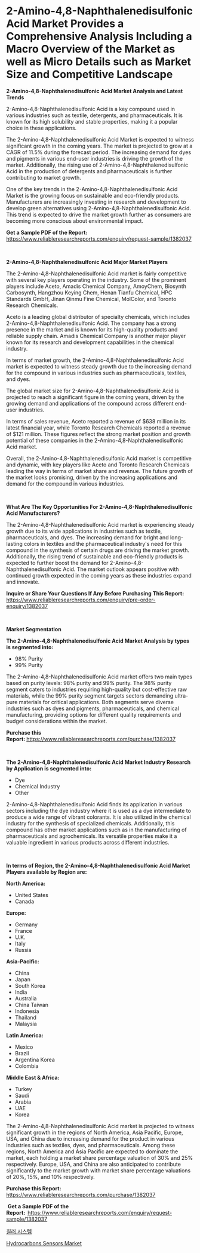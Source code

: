<p><h1>2-Amino-4,8-Naphthalenedisulfonic Acid Market Provides a Comprehensive Analysis Including a Macro Overview of the Market as well as Micro Details such as Market Size and Competitive Landscape</h1></p><p><strong>2-Amino-4,8-Naphthalenedisulfonic Acid Market Analysis and Latest Trends</strong></p>
<p><p>2-Amino-4,8-Naphthalenedisulfonic Acid is a key compound used in various industries such as textile, detergents, and pharmaceuticals. It is known for its high solubility and stable properties, making it a popular choice in these applications.</p><p>The 2-Amino-4,8-Naphthalenedisulfonic Acid Market is expected to witness significant growth in the coming years. The market is projected to grow at a CAGR of 11.5% during the forecast period. The increasing demand for dyes and pigments in various end-user industries is driving the growth of the market. Additionally, the rising use of 2-Amino-4,8-Naphthalenedisulfonic Acid in the production of detergents and pharmaceuticals is further contributing to market growth.</p><p>One of the key trends in the 2-Amino-4,8-Naphthalenedisulfonic Acid Market is the growing focus on sustainable and eco-friendly products. Manufacturers are increasingly investing in research and development to develop green alternatives using 2-Amino-4,8-Naphthalenedisulfonic Acid. This trend is expected to drive the market growth further as consumers are becoming more conscious about environmental impact.</p></p>
<p><strong>Get a Sample PDF of the Report:&nbsp;</strong> <a href="https://www.reliableresearchreports.com/enquiry/request-sample/1382037">https://www.reliableresearchreports.com/enquiry/request-sample/1382037</a></p>
<p>&nbsp;</p>
<p><strong>2-Amino-4,8-Naphthalenedisulfonic Acid Major Market Players</strong></p>
<p><p>The 2-Amino-4,8-Naphthalenedisulfonic Acid market is fairly competitive with several key players operating in the industry. Some of the prominent players include Aceto, Amadis Chemical Company, AmoyChem, Biosynth Carbosynth, Hangzhou Keying Chem, Henan Tianfu Chemical, HPC Standards GmbH, Jinan Qinmu Fine Chemical, MolColor, and Toronto Research Chemicals.</p><p>Aceto is a leading global distributor of specialty chemicals, which includes 2-Amino-4,8-Naphthalenedisulfonic Acid. The company has a strong presence in the market and is known for its high-quality products and reliable supply chain. Amadis Chemical Company is another major player known for its research and development capabilities in the chemical industry.</p><p>In terms of market growth, the 2-Amino-4,8-Naphthalenedisulfonic Acid market is expected to witness steady growth due to the increasing demand for the compound in various industries such as pharmaceuticals, textiles, and dyes.</p><p>The global market size for 2-Amino-4,8-Naphthalenedisulfonic Acid is projected to reach a significant figure in the coming years, driven by the growing demand and applications of the compound across different end-user industries.</p><p>In terms of sales revenue, Aceto reported a revenue of $638 million in its latest financial year, while Toronto Research Chemicals reported a revenue of $121 million. These figures reflect the strong market position and growth potential of these companies in the 2-Amino-4,8-Naphthalenedisulfonic Acid market.</p><p>Overall, the 2-Amino-4,8-Naphthalenedisulfonic Acid market is competitive and dynamic, with key players like Aceto and Toronto Research Chemicals leading the way in terms of market share and revenue. The future growth of the market looks promising, driven by the increasing applications and demand for the compound in various industries.</p></p>
<p>&nbsp;</p>
<p><strong>What Are The Key Opportunities For 2-Amino-4,8-Naphthalenedisulfonic Acid Manufacturers?</strong></p>
<p><p>The 2-Amino-4,8-Naphthalenedisulfonic Acid market is experiencing steady growth due to its wide applications in industries such as textile, pharmaceuticals, and dyes. The increasing demand for bright and long-lasting colors in textiles and the pharmaceutical industry's need for this compound in the synthesis of certain drugs are driving the market growth. Additionally, the rising trend of sustainable and eco-friendly products is expected to further boost the demand for 2-Amino-4,8-Naphthalenedisulfonic Acid. The market outlook appears positive with continued growth expected in the coming years as these industries expand and innovate.</p></p>
<p><strong>Inquire or Share Your Questions If Any Before Purchasing This Report:</strong> <a href="https://www.reliableresearchreports.com/enquiry/pre-order-enquiry/1382037">https://www.reliableresearchreports.com/enquiry/pre-order-enquiry/1382037</a></p>
<p>&nbsp;</p>
<p><strong>Market Segmentation</strong></p>
<p><strong>The 2-Amino-4,8-Naphthalenedisulfonic Acid Market Analysis by types is segmented into:</strong></p>
<p><ul><li>98% Purity</li><li>99% Purity</li></ul></p>
<p><p>The 2-Amino-4,8-Naphthalenedisulfonic Acid market offers two main types based on purity levels: 98% purity and 99% purity. The 98% purity segment caters to industries requiring high-quality but cost-effective raw materials, while the 99% purity segment targets sectors demanding ultra-pure materials for critical applications. Both segments serve diverse industries such as dyes and pigments, pharmaceuticals, and chemical manufacturing, providing options for different quality requirements and budget considerations within the market.</p></p>
<p><strong>Purchase this Report:&nbsp;</strong><a href="https://www.reliableresearchreports.com/purchase/1382037">https://www.reliableresearchreports.com/purchase/1382037</a></p>
<p>&nbsp;</p>
<p><strong>The 2-Amino-4,8-Naphthalenedisulfonic Acid Market Industry Research by Application is segmented into:</strong></p>
<p><ul><li>Dye</li><li>Chemical Industry</li><li>Other</li></ul></p>
<p><p>2-Amino-4,8-Naphthalenedisulfonic Acid finds its application in various sectors including the dye industry where it is used as a dye intermediate to produce a wide range of vibrant colorants. It is also utilized in the chemical industry for the synthesis of specialized chemicals. Additionally, this compound has other market applications such as in the manufacturing of pharmaceuticals and agrochemicals. Its versatile properties make it a valuable ingredient in various products across different industries.</p></p>
<p>&nbsp;</p>
<p><strong>In terms of Region, the 2-Amino-4,8-Naphthalenedisulfonic Acid Market Players available by Region are:</strong></p>
<p>
    <p> <strong> North America: </strong>
        <ul>
            <li>United States</li>
            <li>Canada</li>
        </ul>
        </p> 
    <p> <strong> Europe: </strong>
        <ul>
            <li>Germany</li>
            <li>France</li>
            <li>U.K.</li>
            <li>Italy</li>
            <li>Russia</li>
        </ul>
        </p> 
    <p> <strong> Asia-Pacific: </strong>
        <ul>
            <li>China</li>
            <li>Japan</li>
            <li>South Korea</li>
            <li>India</li>
            <li>Australia</li>
            <li>China Taiwan</li>
            <li>Indonesia</li>
            <li>Thailand</li>
            <li>Malaysia</li>
        </ul>
        </p> 
    <p> <strong> Latin America: </strong>
        <ul>
            <li>Mexico</li>
            <li>Brazil</li>
            <li>Argentina Korea</li>
            <li>Colombia</li>
        </ul>
        </p> 
    <p> <strong> Middle East & Africa: </strong>
        <ul>
            <li>Turkey</li>
            <li>Saudi</li>
            <li>Arabia</li>
            <li>UAE</li>
            <li>Korea</li>
        </ul>
    </p>
    </p>
<p><p>The 2-Amino-4,8-Naphthalenedisulfonic Acid market is projected to witness significant growth in the regions of North America, Asia Pacific, Europe, USA, and China due to increasing demand for the product in various industries such as textiles, dyes, and pharmaceuticals. Among these regions, North America and Asia Pacific are expected to dominate the market, each holding a market share percentage valuation of 30% and 25% respectively. Europe, USA, and China are also anticipated to contribute significantly to the market growth with market share percentage valuations of 20%, 15%, and 10% respectively.</p></p>
<p><strong>Purchase this Report: </strong><a href="https://www.reliableresearchreports.com/purchase/1382037">https://www.reliableresearchreports.com/purchase/1382037</a></p>
<p>&nbsp;<strong>Get a Sample PDF of the Report:&nbsp;&nbsp;</strong><a href="https://www.reliableresearchreports.com/enquiry/request-sample/1382037">https://www.reliableresearchreports.com/enquiry/request-sample/1382037</a></p>
<p><strong></strong></p>
<p><p><a href="https://medium.com/@duculucescu2022/%EC%B9%A0%EB%9F%AC-%EC%8B%9C%EC%8A%A4%ED%85%9C-%EC%8B%9C%EC%9E%A5-%ED%86%B5%EC%B0%B0-%EC%8B%9C%EC%9E%A5-%EB%8F%99%ED%96%A5-%EC%84%B1%EC%9E%A5-2024%EB%85%84%EB%B6%80%ED%84%B0-2031%EB%85%84%EA%B9%8C%EC%A7%80-%EC%98%88%EC%B8%A1%EB%90%9C-%EA%B2%83-891305949e0e">칠러 시스템</a></p><p><a href="https://funky-papaya-cf4.notion.site/Hydrocarbons-Sensors-Market-Growth-Market-Trends-COVID-19-Impact-and-Forecasts-for-period-from-20-da1fc3dfd3b046988410a7efb6bfed88">Hydrocarbons Sensors Market</a></p></p>